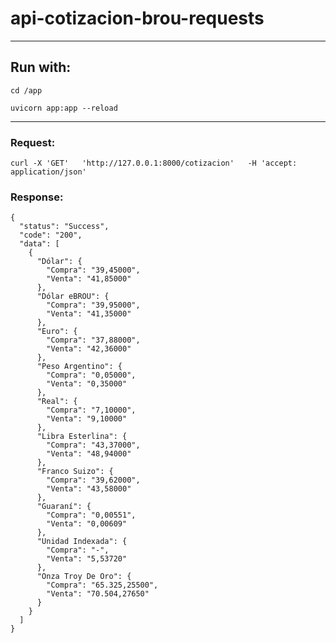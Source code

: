 # api-cotizacion-brou-requests
-------------------------------------------

## Run with: 

`cd /app`

`uvicorn app:app --reload`

-------------------------------------------
### Request:
`curl -X 'GET'   'http://127.0.0.1:8000/cotizacion'   -H 'accept: application/json'`


### Response:
```
{
  "status": "Success",
  "code": "200",
  "data": [
    {
      "Dólar": {
        "Compra": "39,45000",
        "Venta": "41,85000"
      },
      "Dólar eBROU": {
        "Compra": "39,95000",
        "Venta": "41,35000"
      },
      "Euro": {
        "Compra": "37,88000",
        "Venta": "42,36000"
      },
      "Peso Argentino": {
        "Compra": "0,05000",
        "Venta": "0,35000"
      },
      "Real": {
        "Compra": "7,10000",
        "Venta": "9,10000"
      },
      "Libra Esterlina": {
        "Compra": "43,37000",
        "Venta": "48,94000"
      },
      "Franco Suizo": {
        "Compra": "39,62000",
        "Venta": "43,58000"
      },
      "Guaraní": {
        "Compra": "0,00551",
        "Venta": "0,00609"
      },
      "Unidad Indexada": {
        "Compra": "-",
        "Venta": "5,53720"
      },
      "Onza Troy De Oro": {
        "Compra": "65.325,25500",
        "Venta": "70.504,27650"
      }
    }
  ]
}
```
